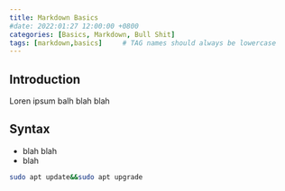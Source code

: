 ```yaml
---
title: Markdown Basics
#date: 2022:01:27 12:00:00 +0800
categories: [Basics, Markdown, Bull Shit]
tags: [markdown,basics]     # TAG names should always be lowercase
---
```


## Introduction

Loren ipsum balh blah blah

## Syntax
* blah blah
* blah

```bash
sudo apt update&&sudo apt upgrade
```
